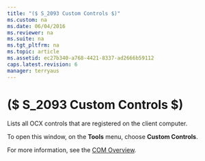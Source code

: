 ```yaml
---
title: "($ S_2093 Custom Controls $)"
ms.custom: na
ms.date: 06/04/2016
ms.reviewer: na
ms.suite: na
ms.tgt_pltfrm: na
ms.topic: article
ms.assetid: ec27b340-a768-4421-8337-ad2666b59112
caps.latest.revision: 6
manager: terryaus
---
```

# ($ S_2093 Custom Controls $)
Lists all OCX controls that are registered on the client computer.  
  
 To open this window, on the **Tools** menu, choose **Custom Controls**.  
  
 For more information, see the [COM Overview](COM-Overview.md).